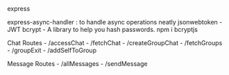 express

express-async-handler : to handle async operations neatly
jsonwebtoken - JWT
bcrypt - A library to help you hash passwords.
npm i bcryptjs

Chat Routes - /accessChat - /fetchChat - /createGroupChat - /fetchGroups - /groupExit - /addSelfToGroup

Message Routes - /allMessages - /sendMessage
